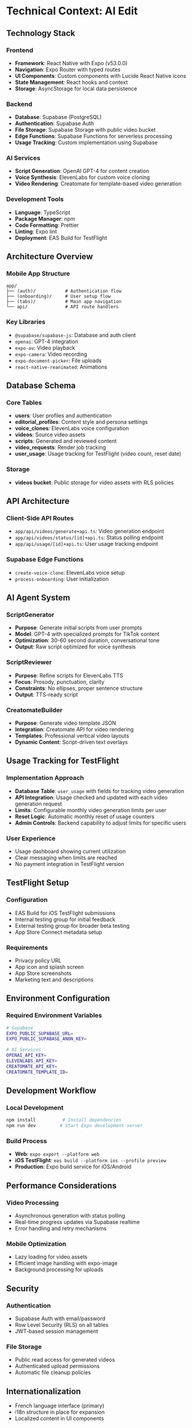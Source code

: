 # Technical Context: AI Edit

## Technology Stack

### Frontend

- **Framework**: React Native with Expo (v53.0.0)
- **Navigation**: Expo Router with typed routes
- **UI Components**: Custom components with Lucide React Native icons
- **State Management**: React hooks and context
- **Storage**: AsyncStorage for local data persistence

### Backend

- **Database**: Supabase (PostgreSQL)
- **Authentication**: Supabase Auth
- **File Storage**: Supabase Storage with public video bucket
- **Edge Functions**: Supabase Functions for serverless processing
- **Usage Tracking**: Custom implementation using Supabase

### AI Services

- **Script Generation**: OpenAI GPT-4 for content creation
- **Voice Synthesis**: ElevenLabs for custom voice cloning
- **Video Rendering**: Creatomate for template-based video generation

### Development Tools

- **Language**: TypeScript
- **Package Manager**: npm
- **Code Formatting**: Prettier
- **Linting**: Expo lint
- **Deployment**: EAS Build for TestFlight

## Architecture Overview

### Mobile App Structure

```
app/
├── (auth)/           # Authentication flow
├── (onboarding)/     # User setup flow
├── (tabs)/           # Main app navigation
└── api/              # API route handlers
```

### Key Libraries

- `@supabase/supabase-js`: Database and auth client
- `openai`: GPT-4 integration
- `expo-av`: Video playback
- `expo-camera`: Video recording
- `expo-document-picker`: File uploads
- `react-native-reanimated`: Animations

## Database Schema

### Core Tables

- **users**: User profiles and authentication
- **editorial_profiles**: Content style and persona settings
- **voice_clones**: ElevenLabs voice configuration
- **videos**: Source video assets
- **scripts**: Generated and reviewed content
- **video_requests**: Render job tracking
- **user_usage**: Usage tracking for TestFlight (video count, reset date)

### Storage

- **videos bucket**: Public storage for video assets with RLS policies

## API Architecture

### Client-Side API Routes

- `app/api/videos/generate+api.ts`: Video generation endpoint
- `app/api/videos/status/[id]+api.ts`: Status polling endpoint
- `app/api/usage/[id]+api.ts`: User usage tracking endpoint

### Supabase Edge Functions

- `create-voice-clone`: ElevenLabs voice setup
- `process-onboarding`: User initialization

## AI Agent System

### ScriptGenerator

- **Purpose**: Generate initial scripts from user prompts
- **Model**: GPT-4 with specialized prompts for TikTok content
- **Optimization**: 30-60 second duration, conversational tone
- **Output**: Raw script optimized for voice synthesis

### ScriptReviewer

- **Purpose**: Refine scripts for ElevenLabs TTS
- **Focus**: Prosody, punctuation, clarity
- **Constraints**: No ellipses, proper sentence structure
- **Output**: TTS-ready script

### CreatomateBuilder

- **Purpose**: Generate video template JSON
- **Integration**: Creatomate API for video rendering
- **Templates**: Professional vertical video layouts
- **Dynamic Content**: Script-driven text overlays

## Usage Tracking for TestFlight

### Implementation Approach

- **Database Table**: `user_usage` with fields for tracking video generation
- **API Integration**: Usage checked and updated with each video generation request
- **Limits**: Configurable monthly video generation limits per user
- **Reset Logic**: Automatic monthly reset of usage counters
- **Admin Controls**: Backend capability to adjust limits for specific users

### User Experience

- Usage dashboard showing current utilization
- Clear messaging when limits are reached
- No payment integration in TestFlight version

## TestFlight Setup

### Configuration

- EAS Build for iOS TestFlight submissions
- Internal testing group for initial feedback
- External testing group for broader beta testing
- App Store Connect metadata setup

### Requirements

- Privacy policy URL
- App icon and splash screen
- App Store screenshots
- Marketing text and descriptions

## Environment Configuration

### Required Environment Variables

```bash
# Supabase
EXPO_PUBLIC_SUPABASE_URL=
EXPO_PUBLIC_SUPABASE_ANON_KEY=

# AI Services
OPENAI_API_KEY=
ELEVENLABS_API_KEY=
CREATOMATE_API_KEY=
CREATOMATE_TEMPLATE_ID=
```

## Development Workflow

### Local Development

```bash
npm install          # Install dependencies
npm run dev         # Start Expo development server
```

### Build Process

- **Web**: `expo export --platform web`
- **iOS TestFlight**: `eas build --platform ios --profile preview`
- **Production**: Expo build service for iOS/Android

## Performance Considerations

### Video Processing

- Asynchronous generation with status polling
- Real-time progress updates via Supabase realtime
- Error handling and retry mechanisms

### Mobile Optimization

- Lazy loading for video assets
- Efficient image handling with expo-image
- Background processing for uploads

## Security

### Authentication

- Supabase Auth with email/password
- Row Level Security (RLS) on all tables
- JWT-based session management

### File Storage

- Public read access for generated videos
- Authenticated upload permissions
- Automatic file cleanup policies

## Internationalization

- French language interface (primary)
- i18n structure in place for expansion
- Localized content in UI components
